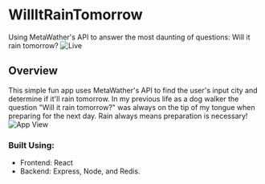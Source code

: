 # WillItRainTomorrow
Using MetaWather's API to answer the most daunting of questions: Will it rain tomorrow?
![Live](https://rose-koron-will-it-rains.herokuapp.com/)


## Overview 

This simple fun app uses MetaWather's API to find the user's input city and determine if it'll rain tomorrow. In my 
previous life as a dog walker the question "Will it rain tomorrow?" was always on the tip of my tongue when preparing for 
the next day. Rain always means preparation is necessary!
![App View](https://media.giphy.com/media/2A4COT3C2bf6EGTcZK/giphy.gif)

### Built Using:
- Frontend: React
- Backend: Express, Node, and Redis.

